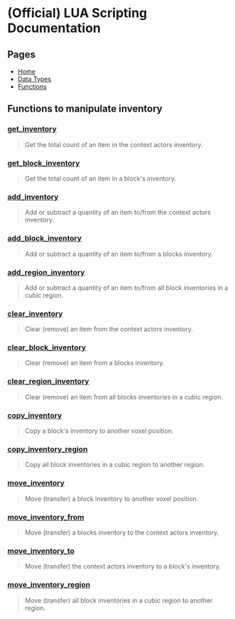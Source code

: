 
# (Official) LUA Scripting Documentation

## Pages
- [Home](../../index)
- [Data Types](../data-types)
- [Functions](../functions)
## Functions to manipulate inventory

### [get_inventory](inventory/get_inventory)
> Get the total count of an item in the context actors inventory.

### [get_block_inventory](inventory/get_block_inventory)
> Get the total count of an item in a block's inventory.

### [add_inventory](inventory/add_inventory)
> Add or subtract a quantity of an item to/from the context actors inventory.

### [add_block_inventory](inventory/add_block_inventory)
> Add or subtract a quantity of an item to/from a blocks inventory.

### [add_region_inventory](inventory/add_region_inventory)
> Add or subtract a quantity of an item to/from all block inventories in a cubic region.

### [clear_inventory](inventory/clear_inventory)
> Clear (remove) an item from the context actors inventory.

### [clear_block_inventory](inventory/clear_block_inventory)
> Clear (remove) an item from a blocks inventory.

### [clear_region_inventory](inventory/clear_region_inventory)
> Clear (remove) an item from all blocks inventories in a cubic region.

### [copy_inventory](inventory/copy_inventory)
> Copy a block's inventory to another voxel position.

### [copy_inventory_region](inventory/copy_inventory_region)
> Copy all block inventories in a cubic region to another region.

### [move_inventory](inventory/move_inventory)
> Move (transfer) a block inventory to another voxel position.

### [move_inventory_from](inventory/move_inventory_from)
> Move (transfer) a blocks inventory to the context actors inventory.

### [move_inventory_to](inventory/move_inventory_to)
> Move (transfer) the context actors inventory to a block's inventory.

### [move_inventory_region](inventory/move_inventory_region)
> Move (transfer) all block inventories in a cubic region to another region.


